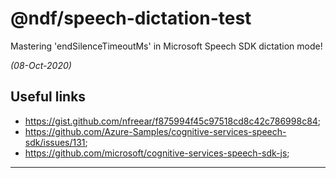 
# @ndf/speech-dictation-test

Mastering 'endSilenceTimeoutMs' in Microsoft Speech SDK dictation mode!

_(08-Oct-2020)_


## Useful links

 * https://gist.github.com/nfreear/f875994f45c97518cd8c42c786998c84;
 * https://github.com/Azure-Samples/cognitive-services-speech-sdk/issues/131;
 * https://github.com/microsoft/cognitive-services-speech-sdk-js;

---

